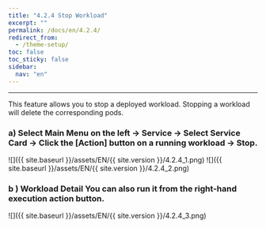 ```yaml
---
title: "4.2.4 Stop Workload"
excerpt: ""
permalink: /docs/en/4.2.4/
redirect_from:
  - /theme-setup/
toc: false
toc_sticky: false
sidebar:
  nav: "en"
---
```



---

This feature allows you to stop a deployed workload. Stopping a workload will delete the corresponding pods.

### a\) Select Main Menu on the left → Service → Select Service Card → Click the [Action] button on a running workload → Stop.
![]({{ site.baseurl }}/assets/EN/{{ site.version }}/4.2.4_1.png)
![]({{ site.baseurl }}/assets/EN/{{ site.version }}/4.2.4_2.png)

### b \) Workload Detail You can also run it from the right-hand execution action button.
![]({{ site.baseurl }}/assets/EN/{{ site.version }}/4.2.4_3.png)
